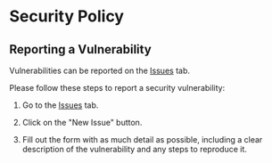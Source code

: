 # Security Policy

## Reporting a Vulnerability

Vulnerabilities can be reported on the [Issues](https://github.com/eoussama/dx/issues) tab.

Please follow these steps to report a security vulnerability:

1. Go to the [Issues](https://github.com/eoussama/dx/issues) tab.

2. Click on the "New Issue" button.

3. Fill out the form with as much detail as possible, including a clear description of the vulnerability and any steps to reproduce it.